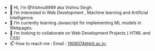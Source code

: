 - 👋 Hi, I’m @Vishnu8989 aka Vishnu Singh.
- 👀 I’m interested in Web Development , Machine learning and Artificial Intelligence.
- 🌱 I’m currently learning Javascript for implementing ML models in Webpages.
- 💞️ I’m looking to collaborate on Web Development Projects ( HTML and CSS)
- 📫 How to reach me : Email : 1906074@kiit.ac.in;

<!---
Vishnu8989/Vishnu8989 is a ✨ special ✨ repository because its `README.md` (this file) appears on your GitHub profile.
You can click the Preview link to take a look at your changes.
--->
